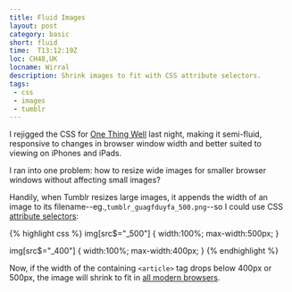 ```yaml
---
title: Fluid Images
layout: post
category: basic
short: fluid 
time:  T13:12:19Z
loc: CH48,UK 
locname: Wirral 
description: Shrink images to fit with CSS attribute selectors.
tags: 
 - css
 - images
 - tumblr
---
```

I rejigged the <abbr>CSS</abbr> for [One Thing Well](http://onethingwell.org) last night, making it semi-fluid, responsive to changes in browser window width and better suited to viewing on iPhones and iPads.

I ran into one problem: how to resize wide images for smaller browser windows without affecting small images?

Handily, when Tumblr resizes large images, it appends the width of an image to its filename--eg.,`tumblr_guagfduyfa_500.png`--so I could use CSS [attribute selectors](http://forabeautifulweb.com/blog/about/css_a_tribute_to_selectors "A piece on attribute selectors by Andy Clarke"):

{% highlight css %}
img[src$="_500"] {
width:100%;
max-width:500px;
}

img[src$="_400"] {
width:100%;
max-width:400px;
}
{% endhighlight %}

Now, if the width of the containing `<article>` tag drops below 400px or 500px, the image will shrink to fit in [all modern browsers](http://kimblim.dk/css-tests/selectors/).
